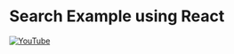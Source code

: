 # Search Example using React
[![YouTube](http://img.youtube.com/vi/EWtyXmEEsTo/0.jpg)](https://www.youtube.com/watch?v=EWtyXmEEsTo)
